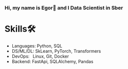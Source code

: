 ### Hi, my name is Egor👋 and I Data Scientist in Sber

# Skills🛠️
- Languages:  Python, SQL
- DS/ML/DL:    SkLearn, PyTorch, Transformers
- DevOps:       Linux, Git, Docker
- Backend:  FastApi, SQLAlchemy, Pandas
<!--
**Jeguarko/Jeguarko** is a ✨ _special_ ✨ repository because its `README.md` (this file) appears on your GitHub profile.

Here are some ideas to get you started:

- 🔭 I’m currently working on ...
- 🌱 I’m currently learning ...
- 👯 I’m looking to collaborate on ...
- 🤔 I’m looking for help with ...
- 💬 Ask me about ...
- 📫 How to reach me: ...
- 😄 Pronouns: ...
- ⚡ Fun fact: ...
-->
